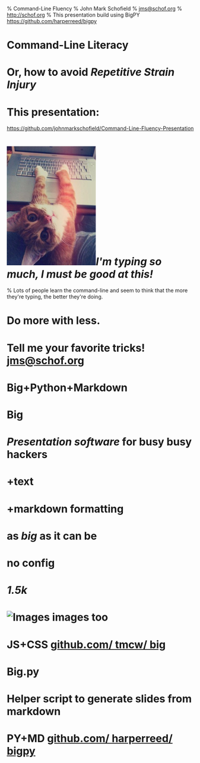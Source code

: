 % Command-Line Fluency
% John Mark Schofield
% jms@schof.org
% http://schof.org
% This presentation build using BigPY https://github.com/harperreed/bigpy



# Command-Line Literacy
# Or, how to avoid *Repetitive Strain Injury*
# This presentation:
https://github.com/johnmarkschofield/Command-Line-Fluency-Presentation

# ![Cat Typing](typing_cat.jpg "Cat Typing")*I'm typing so much, I must be good at this!*
% Lots of people learn the command-line and seem to think that the more they're typing, the better they're doing.


# Do more with less.
# Tell me your favorite tricks! jms@schof.org
# Big+Python+Markdown
# Big
# *Presentation software* for busy busy hackers
# +text
# +markdown formatting
# as *big* as it can be
# no config
# *1.5k*
# ![Images](http://farm3.static.flickr.com/2506/5757000880_509440308e_z.jpg) images too
# JS+CSS [github.com/ tmcw/ big](https://github.com/tmcw/big)
# Big.py
# Helper script to generate slides from markdown
# PY+MD [github.com/ harperreed/ bigpy](https://github.com/harperreed/bigpy)